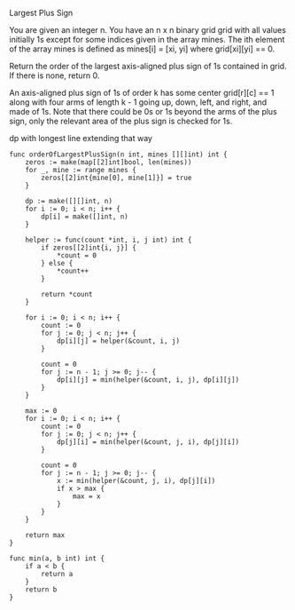 
Largest Plus Sign

You are given an integer n. You have an n x n binary grid grid with all values initially 1s except for some indices given in the array mines. The ith element of the array mines is defined as mines[i] = [xi, yi] where grid[xi][yi] == 0.

Return the order of the largest axis-aligned plus sign of 1s contained in grid. If there is none, return 0.

An axis-aligned plus sign of 1s of order k has some center grid[r][c] == 1 along with four arms of length k - 1 going up, down, left, and right, and made of 1s. Note that there could be 0s or 1s beyond the arms of the plus sign, only the relevant area of the plus sign is checked for 1s.

dp with longest line extending that way
```
func orderOfLargestPlusSign(n int, mines [][]int) int {
	zeros := make(map[[2]int]bool, len(mines))
	for _, mine := range mines {
		zeros[[2]int{mine[0], mine[1]}] = true
	}

	dp := make([][]int, n)
	for i := 0; i < n; i++ {
		dp[i] = make([]int, n)
	}

	helper := func(count *int, i, j int) int {
		if zeros[[2]int{i, j}] {
			*count = 0
		} else {
			*count++
		}

		return *count
	}

	for i := 0; i < n; i++ {
		count := 0
		for j := 0; j < n; j++ {
			dp[i][j] = helper(&count, i, j)
		}

		count = 0
		for j := n - 1; j >= 0; j-- {
			dp[i][j] = min(helper(&count, i, j), dp[i][j])
		}
	}

	max := 0
	for i := 0; i < n; i++ {
		count := 0
		for j := 0; j < n; j++ {
			dp[j][i] = min(helper(&count, j, i), dp[j][i])
		}

		count = 0
		for j := n - 1; j >= 0; j-- {
			x := min(helper(&count, j, i), dp[j][i])
			if x > max {
				max = x
			}
		}
	}

	return max
}

func min(a, b int) int {
	if a < b {
		return a
	}
	return b
}
```